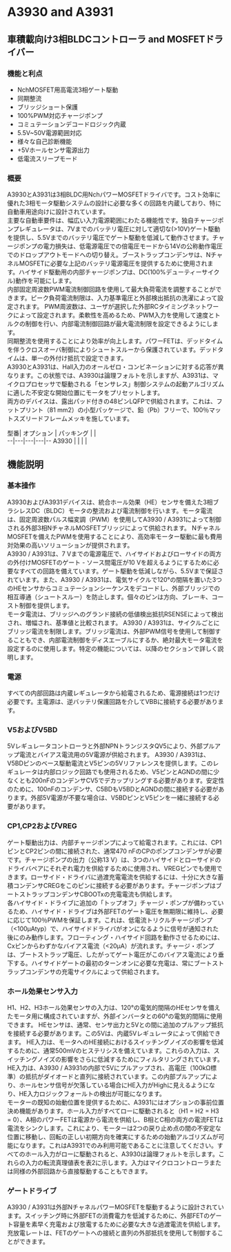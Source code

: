 # A3930 and A3931
## 車積載向け3相BLDCコントローラ and  MOSFETドライバー

### 機能と利点
- NchMOSFET用高電流3相ゲート駆動
- 同期整流
- ブリッジショート保護
- 100%PWM対応チャージポンプ
- コミュテーションデコードロジック内蔵
- 5.5V~50V電源範囲対応
- 様々な自己診断機能
- +5Vホールセンサ電源出力
- 低電流スリープモード

### 概要
 A3930とA3931は3相BLDC用NchパワーMOSFETドライバです。コスト効率に優れた3相モータ駆動システムの設計に必要な多くの回路を内蔵しており、特に自動車用途向けに設計されています。<BR>
 主要な自動車要件は、幅広い入力電源範囲にわたる機能性です。独自チャージポンプレギュレータは、7Vまでのバッテリ電圧に対して適切な(>10V)ゲート駆動を提供し、5.5Vまでのバッテリ電圧でゲート駆動を低減して動作させます。チャージポンプの電力損失は、低電源電圧での倍電圧モードから14Vの公称動作電圧でのドロップアウトモードへの切り替え。ブーストラップコンデンサは、NチャネルMOSFETに必要な上記のバッテリ電源電圧を提供するために使用されます。ハイサイド駆動用の内部チャージポンプは、DC(100%デューティーサイクル)動作を可能にします。<BR>
  内部固定周波数PWM電流制御回路を使用して最大負荷電流を調整することができます。ピーク負荷電流制限は、入力基準電圧と外部検出抵抗の洗濯によって設定されます。 PWM周波数は、ユーザが選択した外部RCタイミングネットワークによって設定されます。柔軟性を高めるため、PWM入力を使用して速度とトルクの制御を行い、内部電流制御回路が最大電流制限を設定できるようにします。<BR>
 同期整流を使用することにより効率が向上します。パワーFETは、デッドタイムを伴うクロスオーバ制御によりシュートスルーから保護されています。デッドタイムは、単一の外付け抵抗で設定できます。<BR>
 A3930とA3931は、Hall入力のオールゼロ・コンビネーションに対する応答が異なります。この状態では、A3930は論理フォルトを示しますが、A3931は、マイクロプロセッサで駆動される「センサレス」制御システムの起動アルゴリズムに適した不安定な開始位置にモータをプリセットします。<BR>
両方のデバイスは、露出パッド付きの48ピンLQFPで供給されます。これは、フットプリント（81 mm2）の小型パッケージで、鉛（Pb）フリーで、100％マットスズリードフレームメッキを施しています。<BR>

型番|  オプション |  パッキング |   |  
--|---|---|---|--
 A3930 |   |   |   |  

## 機能説明
### 基本操作
A3930およびA3931デバイスは、統合ホール効果（HE）センサを備えた3相ブラシレスDC（BLDC）モータの整流および電流制御を行います。モータ電流は、固定周波数パルス幅変調（PWM）を使用してA3930 / A3931によって制御される外部3相NチャネルMOSFETブリッジによって供給されます。 NチャネルMOSFETを備えたPWMを使用することにより、高効率モーター駆動に最も費用対効果の高いソリューションが提供されます。<BR>
A3930 / A3931は、7 Vまでの電源電圧で、ハイサイドおよびローサイドの両方の外付けMOSFETのゲート - ソース間電圧が10 Vを超えるようにするために必要なすべての回路を備えています。ゲート駆動を低減しながら、5.5Vまで保証されています。また、A3930 / A3931は、電気サイクルで120°の間隔を置いた3つのHEセンサからコミュテーションシーケンスをデコードし、外部ブリッジでの相互導通（シュートスルー）を防止します。個々のピンは方向、ブレーキ、コースト制御を提供します。<BR>
モータ電流は、ブリッジへのグランド接続の低値検出抵抗RSENSEによって検出され、増幅され、基準値と比較されます。 A3930 / A3931は、サイクルごとにブリッジ電流を制限します。ブリッジ電流は、外部PWM信号を使用して制御することもでき、内部電流制御をディスエーブルにするか、絶対最大モータ電流を設定するのに使用します。特定の機能については、以降のセクションで詳しく説明します。<BR>

### 電源
 すべての内部回路は内蔵レギュレータから給電されるため、電源接続は1つだけ必要です。主電源は、逆バッテリ保護回路を介してVBBに接続する必要があります。

### V5およびV5BD
5Vレギュレータコントローラと外部NPNトランジスタQV5により、外部プルアップ電流とバイアス電流用の5V電源が供給されます。 A3930 / A3931は、V5BDピンのベース駆動電流とV5ピンの5Vリファレンスを提供します。このレギュレータは内部ロジック回路でも使用されるため、V5ピンとAGNDの間に少なくとも200nFのコンデンサCV5でデカップリングする必要があります。安定性のために、100nFのコンデンサ、C5BDもV5BDとAGNDの間に接続する必要があります。外部5V電源が不要な場合は、V5BDピンとV5ピンを一緒に接続する必要があります。<BR>

### CP1,CP2およびVREG
ゲート駆動出力は、内部チャージポンプによって給電されます。これには、CP1ピンとCP2ピンの間に接続された、通常470 nFのCPのポンプコンデンサが必要です。チャージポンプの出力（公称13 V）は、3つのハイサイドとローサイドのドライバペアにそれぞれ電力を供給するために使用され、VREGピンでも使用できます。ローサイド・ドライバに過渡充電電流を供給するには、十分に大きな蓄積コンデンサCREGをこのピンに接続する必要があります。チャージポンプはブートストラップコンデンサCBOOTxの充電電流も供給します。<BR>
各ハイサイド・ドライブに追加の「トップオフ」チャージ・ポンプが備わっているため、ハイサイド・ドライブは外部FETのゲート電圧を無期限に維持し、必要に応じて100％PWMを保証します。これは、低電流トリクルチャージポンプ（<100μAtyp）で、ハイサイドドライバがオンになるように信号が通知された後にのみ動作します。フローティング・ハイサイド回路を動作させるためには、Cxピンからわずかなバイアス電流（<20μA）が流れます。チャージ・ポンプは、ブートストラップ電圧、したがってゲート電圧がこのバイアス電流により垂下する。ハイサイドゲートの最初のターンオンに必要な充電は、常にブートストラップコンデンサの充電サイクルによって供給されます。<BR>

### ホール効果センサ入力
H1、H2、H3ホール効果センサの入力は、120°の電気的間隔のHEセンサを備えたモータ用に構成されていますが、外部インバータとの60°の電気的間隔に使用できます。 HEセンサは、通常、センサ出力と5Vとの間に追加のプルアップ抵抗を接続する必要があります。この5Vは、内蔵5Vレギュレータによって供給できます。 HE入力は、モータへのHE接続におけるスイッチングノイズの影響を低減するために、通常500mVのヒステリシスを備えています。これらの入力は、スイッチングノイズの影響をさらに低減するためにフィルタリングされています。 HE入力は、A3930 / A3931の内部で5Vにプルアップされ、高電圧（100kΩ標準）の抵抗がダイオードと直列に接続されています。この内部プルアップにより、ホールセンサ信号が欠落している場合にHE入力がHighに見えるようになり、HE入力ロジックフォールトの検出が可能になります。<BR>
モーターの既知の始動位置を提供するために、A3931にはオプションの事前位置決め機能があります。ホール入力がすべてローに駆動されると（H1 = H2 = H3 = 0）、A相のパワーFETは電源から電流を供給し、B相とC相の両方の電流FETは電流をシンクします。これにより、モーターは2つの戻り止め点の間の不安定な位置に移動し、回転の正しい初期方向を確実にするための始動アルゴリズムが可能になります。これはA3931でのみ利用可能であることに注意してください。すべてのホール入力がローに駆動されると、A3930は論理フォルトを示します。これらの入力の転流真理値表を表2に示します。入力はマイクロコントローラまたは同様の外部回路から直接駆動することもできます。<BR>

### ゲートドライブ
A3930 / A3931は外部NチャネルパワーMOSFETを駆動するように設計されています。スイッチング時に外部FETの消費電力を低減するために、外部FETのゲート容量を素早く充電および放電するために必要な大きな過渡電流を供給します。充放電レートは、FETのゲートへの接続と直列の外部抵抗を使用して制御することができます。<BR>
